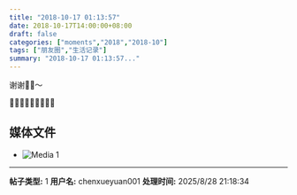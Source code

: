 ```yaml
---
title: "2018-10-17 01:13:57"
date: 2018-10-17T14:00:00+08:00
draft: false
categories: ["moments","2018","2018-10"]
tags: ["朋友圈","生活记录"]
summary: "2018-10-17 01:13:57..."
---
```


谢谢🐨🐨～

🙇🏻‍♀️🙇🏻‍♀️🙇🏻‍♀️

## 媒体文件

- ![Media 1](/Moments/photos/2018-10-17/201810170113570.jpg)

---

**帖子类型:** 1
**用户名:** chenxueyuan001
**处理时间:** 2025/8/28 21:18:34